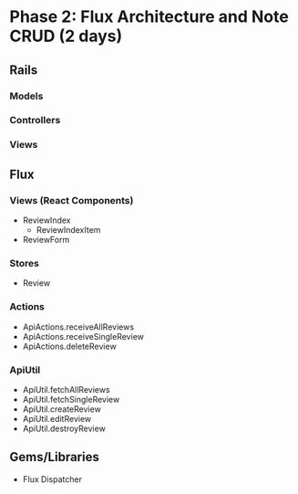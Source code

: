 # Phase 2: Flux Architecture and Note CRUD (2 days)

## Rails
### Models

### Controllers

### Views

## Flux
### Views (React Components)
* ReviewIndex
  - ReviewIndexItem
* ReviewForm

### Stores
* Review

### Actions
* ApiActions.receiveAllReviews
* ApiActions.receiveSingleReview
* ApiActions.deleteReview

### ApiUtil
* ApiUtil.fetchAllReviews
* ApiUtil.fetchSingleReview
* ApiUtil.createReview
* ApiUtil.editReview
* ApiUtil.destroyReview

## Gems/Libraries
* Flux Dispatcher
